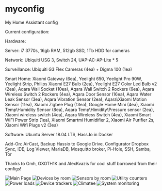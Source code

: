 # myconfig

My Home Assistant config

Current configuration:

Hardware: 

  Server: i7 3770s, 16gb RAM, 512gb SSD, 1Tb HDD for cameras
  
  Network: Ubiquiti USG 3, Switch 24, UAP-AC-AP-Lite * 5
  
  Surveillance: Ubiquiti G3 Flex Cameras (4ea) + Digma 100 (1ea)

  Smart Home: Xiaomi Gateway (6ea), Yeelight 650, Yeelight Pro 90W, Yeelight Strip, Philips Xiaomi E27 Bulb (2ea), Yeelight E27 Color Led Bulb v2 (2ea), Aqara Wall Socket (10ea), Aqara Wall Switch 2 Rockers (6ea), Aqara Wireless Switch 2 Rockers (4ea), Aqara Door Sensor (16ea), Aqara Water Leak Sensor (3ea), Aqara Vibration Sensor (2ea), Aqara\Xiaomi Motion Sensor (11ea), Xiaomi Zigbee Plug (13ea), Google Home Mini (4ea), Xiaomi Temp\Humidity Sensor (8ea), Aqara Temp\Himidity\Pressure sensor (2ea), Xiaomi wireless switch (4ea), Aqara Wireless Switch (4ea), Xiaomi Smart WiFi Power Strip (1ea), Xiaomi Smartmi Humidifier 2, Xiaomi Air Purifier 2s, Xiaomi Wifi Plugs v2 (3ea)
   
Software: Ubuntu Server 18.04 LTS, Hass.Io in Docker

  Add-On: AirCast, Backup Hassio to Google Drive, Configurator Dropbox Sync, IDE, Log Viewer, MariaDB, Mosquitto broker, Pi-Hole, SSH, Samba, Tor
  
Thanks to Omh, OXOTH1K and AlexKvazis for cool stuff borrowed from their configs!


![Main Page](https://i.ibb.co/bzQykz2/01-main.png "Main page")
![Devices by room](https://i.ibb.co/kKnN786/02-devices-by-room.png "Devices by room")
![Sensors by room](https://i.ibb.co/4V2BfdP/03-sensors-by-room.png "Sensors by room")
![Utility counters](https://i.ibb.co/jzC1fWj/04-utility-counters.png "Utility counters")
![Power loads](https://i.ibb.co/MRfk1M5/05-power-loads.png "Power loads")
![Device trackers](https://i.ibb.co/BsC56dt/06-network-devices.png "Device trackers")
![Climatee](https://i.ibb.co/VYQJPLR/08-climate.png "Climate")
![System monitoring](https://i.ibb.co/XDsLyv8/09-system-status.png "System monitoring")





